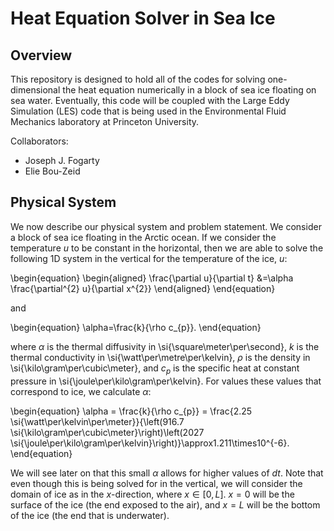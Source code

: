 # Heat Equation Solver in Sea Ice

## Overview

This repository is designed to hold all of the codes for solving one-dimensional the heat equation numerically in a block of sea ice floating on sea water. Eventually, this code will be coupled with the Large Eddy Simulation (LES) code that is being used in the Environmental Fluid Mechanics laboratory at Princeton University.

Collaborators:
- Joseph J. Fogarty
- Elie Bou-Zeid

## Physical System

We now describe our physical system and problem statement. We consider a block of sea ice floating in the Arctic ocean. If we consider the temperature $u$ to be constant in the horizontal, then we are able to solve the following 1D system in the vertical for the temperature of the ice, $u$:

\begin{equation}
\begin{aligned} \frac{\partial u}{\partial t} &=\alpha \frac{\partial^{2} u}{\partial x^{2}} \end{aligned}
\end{equation}

and

\begin{equation}
\alpha=\frac{k}{\rho c_{p}}.
\end{equation}

where $\alpha$ is the thermal diffusivity in \si{\square\meter\per\second}, $k$ is the thermal conductivity in \si{\watt\per\metre\per\kelvin}, $\rho$ is the density in \si{\kilo\gram\per\cubic\meter}, and $c_{p}$ is the specific heat at constant pressure in \si{\joule\per\kilo\gram\per\kelvin}. For values these values that correspond to ice, we calculate $\alpha$:

\begin{equation}
\alpha = \frac{k}{\rho c_{p}} = \frac{2.25 \si{\watt\per\kelvin\per\meter}}{\left(916.7 \si{\kilo\gram\per\cubic\meter}\right)\left(2027 \si{\joule\per\kilo\gram\per\kelvin}\right)}\approx1.211\times10^{-6}.
\end{equation}

We will see later on that this small $\alpha$ allows for higher values of $dt$.
Note that even though this is being solved for in the vertical, we will consider the domain of ice as in the $x$-direction, where $x\in [0,L]$. $x=0$ will be the surface of the ice (the end exposed to the air), and $x=L$ will be the bottom of the ice (the end that is underwater).



